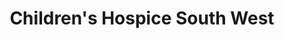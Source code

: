 ---
title: "Children's Hospice South West"
url: /bridgwater/childrens-hospice-south-west/
shop: charity
---